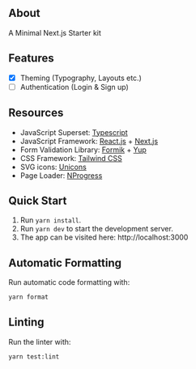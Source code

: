 ## About

A Minimal Next.js Starter kit

## Features

- [x] Theming (Typography, Layouts etc.)
- [ ] Authentication (Login & Sign up)

## Resources

- JavaScript Superset: [Typescript](https://github.com/Microsoft/TypeScript)
- JavaScript Framework: [React.js](https://github.com/facebook/react) + [Next.js](https://github.com/zeit/next.js/)
- Form Validation Library: [Formik](https://github.com/jaredpalmer/formik) + [Yup](https://github.com/jquense/yup)
- CSS Framework: [Tailwind CSS](https://github.com/tailwindcss/tailwindcss)
- SVG icons: [Unicons](https://github.com/iconscout/unicons)
- Page Loader: [NProgress](https://github.com/rstacruz/nprogress)

## Quick Start

1. Run `yarn install`.
2. Run `yarn dev` to start the development server.
3. The app can be visited here: http://localhost:3000

## Automatic Formatting

Run automatic code formatting with:

```bash
yarn format
```

## Linting

Run the linter with:

```bash
yarn test:lint
```

